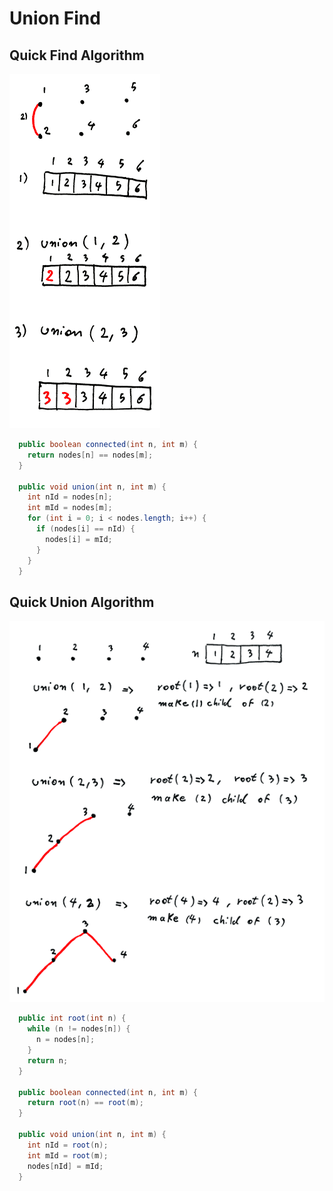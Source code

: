 # Union Find

## Quick Find Algorithm

![Quick Find Algorithm](asset/quick-find.png?raw=true "Quick Find Algorithm")

```java
  public boolean connected(int n, int m) {
    return nodes[n] == nodes[m];
  }

  public void union(int n, int m) {
    int nId = nodes[n];
    int mId = nodes[m];
    for (int i = 0; i < nodes.length; i++) {
      if (nodes[i] == nId) {
        nodes[i] = mId;
      }
    }
  }
```

## Quick Union Algorithm

![Quick Union Algorithm](asset/quick-union.png?raw=true "Quick Union Algorithm")

```java
  public int root(int n) {
    while (n != nodes[n]) {
      n = nodes[n];
    }
    return n;
  }

  public boolean connected(int n, int m) {
    return root(n) == root(m);
  }

  public void union(int n, int m) {
    int nId = root(n);
    int mId = root(m);
    nodes[nId] = mId;
  }
  ```

